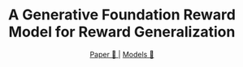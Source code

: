 
<div align="center">
  <h1>A Generative Foundation Reward Model for Reward Generalization</h1>
  <p align="center" dir="auto">
  <a href="https://"> Paper 📝 </a> | 
  <a href="https://">Models 🤗 </a>
  </p>
</div>




